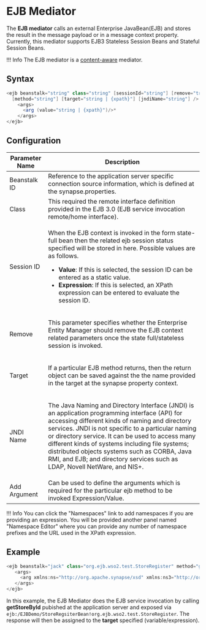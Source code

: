 # EJB Mediator

The **EJB mediator** calls an external Enterprise JavaBean(EJB) and stores the result in the message payload or in a message context property. Currently, this mediator supports EJB3 Stateless Session Beans and Stateful Session Beans.

!!! Info
    The EJB mediator is a [content-aware](ESB-Mediators_119131045.html#ESBMediators-Content-awareness) mediator.

## Syntax

``` java
<ejb beanstalk="string" class="string" [sessionId="string"] [remove="true | false"] 
  [method="string"] [target="string | {xpath}"] [jndiName="string"] /> 
    <args> 
      <arg (value="string | {xpath}")/>* 
    </args> 
</ejb>
```

## Configuration

<table>
<thead>
<tr class="header">
<th>Parameter Name</th>
<th>Description</th>
</tr>
</thead>
<tbody>
<tr class="odd">
<td>Beanstalk ID</td>
<td>Reference to the application server specific connection source information, which is defined at the synapse.properties.</td>
</tr>
<tr class="even">
<td>Class</td>
<td>This required the remote interface definition provided in the EJB 3.0 (EJB service invocation remote/home interface).</td>
</tr>
<tr class="odd">
<td>Session ID</td>
<td><p>When the EJB context is invoked in the form state-full bean then the related ejb session status specified will be stored in here. Possible values are as follows.</p>
<ul>
<li><strong>Value</strong>: If this is selected, the session ID can be entered as a static value.</li>
<li><strong>Expression</strong>: If this is selected, an XPath expression can be entered to evaluate the session ID.</li>
</ul></td>
</tr>
<tr class="even">
<td>Remove</td>
<td><p>This parameter specifies whether the Enterprise Entity Manager should remove the EJB context related parameters once the state full/stateless session is invoked.</p></td>
</tr>
<tr class="odd">
<td>Target</td>
<td><p>If a particular EJB method returns, then the return object can be saved against the the name provided in the target at the synapse property context.</p></td>
</tr>
<tr class="even">
<td>JNDI Name</td>
<td><p>The Java Naming and Directory Interface (JNDI) is an application programming interface (API) for accessing different kinds of naming and directory services. JNDI is not specific to a particular naming or directory service. It can be used to access many different kinds of systems including file systems; distributed objects systems such as CORBA, Java RMI, and EJB; and directory services such as LDAP, Novell NetWare, and NIS+.</p></td>
</tr>
<tr class="odd">
<td>Add Argument</td>
<td>Can be used to define the arguments which is required for the particular ejb method to be invoked Expression/Value.</td>
</tr>
</tbody>
</table>

!!! Info
    You can click the "Namespaces" link to add namespaces if you are providing an expression. You will be provided another panel named "Namespace Editor" where you can provide any number of namespace prefixes and the URL used in the XPath expression.

## Example

``` java
<ejb beanstalk="jack" class="org.ejb.wso2.test.StoreRegister" method="getStoreById" target="store" jndiName="ejb:/EJBDemo/StoreRegsiterBean!org.ejb.wso2.test.StoreRegister">
   <args>
     <arg xmlns:ns="http://org.apache.synapse/xsd" xmlns:ns3="http://org.apache.synapse/xsd" value="{get-property('loc_id')}"/>
   </args>
</ejb>
```

In this example, the EJB Mediator does the EJB service invocation by calling **getStoreById** pubished at the application server and exposed via `         ejb:/EJBDemo/StoreRegsiterBean!org.ejb.wso2.test.StoreRegister`. The response will then be assigned to the **target** specified (variable/expression).
